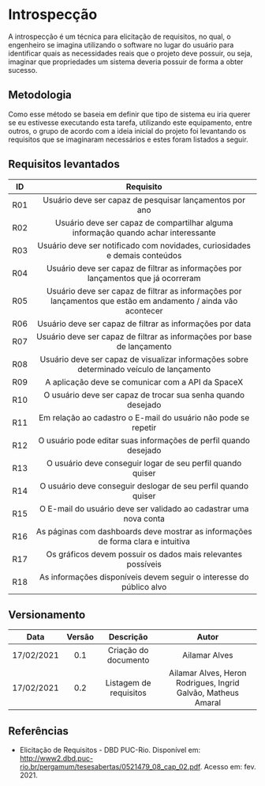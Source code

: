 # Introspecção

A introspecção é um técnica para elicitação de requisitos, no qual, o engenheiro se imagina utilizando o software no lugar do usuário para identificar quais as necessidades reais que o projeto deve possuir, ou seja, imaginar que propriedades um sistema deveria possuir de forma a obter sucesso.

## Metodologia 

Como esse método se baseia em definir que tipo de sistema eu iria querer se eu estivesse executando esta tarefa, utilizando este equipamento, entre outros, o grupo de acordo com a ideia inicial do projeto foi levantando os requisitos que se imaginaram necessários e estes foram listados a seguir.

## Requisitos levantados

| ID | Requisito |
|:--:| :--------:|
|R01| Usuário deve ser capaz de pesquisar lançamentos por ano
|R02| Usuário deve ser capaz de compartilhar alguma informação quando achar interessante
|R03| Usuário deve ser notificado com novidades, curiosidades e demais conteúdos
|R04| Usuário deve ser capaz de filtrar as informações por lançamentos que já ocorreram
|R05| Usuário deve ser capaz de filtrar as informações por lançamentos que estão em andamento / ainda vão acontecer
|R06| Usuário deve ser capaz de filtrar as informações por data
|R07| Usuário deve ser capaz de filtrar as informações por base de lançamento
|R08| Usuário deve ser capaz de visualizar informações sobre determinado veículo de lançamento
|R09| A aplicação deve se comunicar com a API da SpaceX
|R10| O usuário deve ser capaz de trocar sua senha quando desejado
|R11| Em relação ao cadastro o E-mail do usuário não pode se repetir
|R12| O usuário pode editar suas informações de perfil quando desejado
|R13| O usuário deve conseguir logar de seu perfil quando quiser
|R14| O usuário deve conseguir deslogar de seu perfil quando quiser
|R15| O E-mail do usuário deve ser validado ao cadastrar uma nova conta
|R16| As páginas com dashboards deve mostrar as informações de forma clara e intuitiva  
|R17| Os gráficos devem possuir os dados mais relevantes possíveis 
|R18| As informações disponíveis devem seguir o interesse do público alvo


## Versionamento

|Data|Versão|Descrição|Autor|
|:--------:|:---:|:--------------------:|:------------:|
|17/02/2021| 0.1 | Criação do documento | Ailamar Alves
|17/02/2021| 0.2 | Listagem de requisitos | Ailamar Alves, Heron Rodrigues, Ingrid Galvão, Matheus Amaral

## Referências

- Elicitação de Requisitos - DBD PUC-Rio. Disponível em: <http://www2.dbd.puc-rio.br/pergamum/tesesabertas/0521479_08_cap_02.pdf>. Acesso em: fev. 2021.



